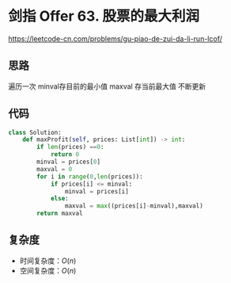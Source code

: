 # 剑指 Offer 63. 股票的最大利润
https://leetcode-cn.com/problems/gu-piao-de-zui-da-li-run-lcof/
## 思路
遍历一次 minval存目前的最小值
maxval 存当前最大值 不断更新
## 代码
```python
class Solution:
    def maxProfit(self, prices: List[int]) -> int: 
        if len(prices) ==0:
            return 0
        minval = prices[0]
        maxval = 0
        for i in range(0,len(prices)):
            if prices[i] <= minval:
                minval = prices[i]
            else:
                maxval = max((prices[i]-minval),maxval)
        return maxval

```
## 复杂度
- 时间复杂度：$O(n)$ 
- 空间复杂度：$O(n)$